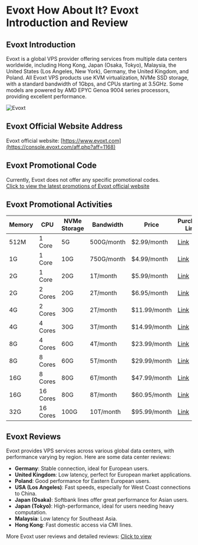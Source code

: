 # Evoxt How About It? Evoxt Introduction and Review

## Evoxt Introduction
Evoxt is a global VPS provider offering services from multiple data centers worldwide, including Hong Kong, Japan (Osaka, Tokyo), Malaysia, the United States (Los Angeles, New York), Germany, the United Kingdom, and Poland. All Evoxt VPS products use KVM virtualization, NVMe SSD storage, with a standard bandwidth of 1Gbps, and CPUs starting at 3.5GHz. Some models are powered by AMD EPYC Genoa 9004 series processors, providing excellent performance.

![Evoxt](https://github.com/user-attachments/assets/f77a7d79-7154-4feb-8bca-03b66797b2ce)

## Evoxt Official Website Address
Evoxt official website: [https://www.evoxt.com](https://console.evoxt.com/aff.php?aff=1168)

## Evoxt Promotional Code
Currently, Evoxt does not offer any specific promotional codes.  
[Click to view the latest promotions of Evoxt official website](https://console.evoxt.com/aff.php?aff=1168)

## Evoxt Promotional Activities
| Memory | CPU | NVMe Storage | Bandwidth | Price | Purchase Link |
|--------|-----|--------------|-----------|-------|---------------|
| 512M   | 1 Core  | 5G          | 500G/month | $2.99/month | [Link](https://console.evoxt.com/aff.php?aff=1168&pid=2) |
| 1G     | 1 Core  | 10G         | 750G/month | $4.99/month | [Link](https://console.evoxt.com/aff.php?aff=1168&pid=3) |
| 2G     | 1 Core  | 20G         | 1T/month   | $5.99/month | [Link](https://console.evoxt.com/aff.php?aff=1168&pid=4) |
| 2G     | 2 Cores | 20G         | 2T/month   | $6.95/month | [Link](https://console.evoxt.com/aff.php?aff=1168&pid=5) |
| 4G     | 2 Cores | 30G         | 2T/month   | $11.99/month | [Link](https://console.evoxt.com/aff.php?aff=1168&pid=6) |
| 4G     | 4 Cores | 30G         | 3T/month   | $14.99/month | [Link](https://console.evoxt.com/aff.php?aff=1168&pid=7) |
| 8G     | 4 Cores | 60G         | 4T/month   | $23.99/month | [Link](https://console.evoxt.com/aff.php?aff=1168&pid=8) |
| 8G     | 8 Cores | 60G         | 5T/month   | $29.99/month | [Link](https://console.evoxt.com/aff.php?aff=1168&pid=9) |
| 16G    | 8 Cores | 80G         | 6T/month   | $47.99/month | [Link](https://console.evoxt.com/aff.php?aff=1168&pid=10) |
| 16G    | 16 Cores| 80G         | 8T/month   | $60.95/month | [Link](https://console.evoxt.com/aff.php?aff=1168&pid=11) |
| 32G    | 16 Cores| 100G        | 10T/month  | $95.99/month | [Link](https://console.evoxt.com/aff.php?aff=1168&pid=12) |

## Evoxt Reviews
Evoxt provides VPS services across various global data centers, with performance varying by region. Here are some data center reviews:

- **Germany**: Stable connection, ideal for European users.
- **United Kingdom**: Low latency, perfect for European market applications.
- **Poland**: Good performance for Eastern European users.
- **USA (Los Angeles)**: Fast speeds, especially for West Coast connections to China.
- **Japan (Osaka)**: Softbank lines offer great performance for Asian users.
- **Japan (Tokyo)**: High-performance, ideal for users needing heavy computation.
- **Malaysia**: Low latency for Southeast Asia.
- **Hong Kong**: Fast domestic access via CMI lines.

More Evoxt user reviews and detailed reviews: [Click to view](https://console.evoxt.com/aff.php?aff=1168)
